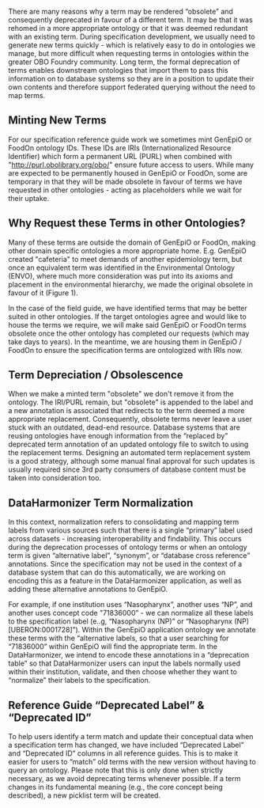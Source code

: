 There are many reasons why a term may be rendered “obsolete” and consequently deprecated in favour of a different term. It may be that it was rehomed in a more appropriate ontology or that it was deemed redundant with an existing term. During specification development, we usually need to generate new terms quickly - which is relatively easy to do in ontologies we manage, but more difficult when requesting terms in ontologies within the greater OBO Foundry community. Long term, the formal deprecation of terms enables downstream ontologies that import them to pass this information on to database systems so they are in a position to update their own contents and therefore support federated querying without the need to map terms.
 
## Minting New Terms
For our specification reference guide work we sometimes mint GenEpiO or FoodOn ontology IDs. These IDs are IRIs (Internationalized Resource Identifier) which form a permanent URL (PURL) when combined with "http://purl.obolibrary.org/obo/" ensure future access to users. While many are expected to be permanently housed in GenEpiO or FoodOn, some are temporary in that they will be made obsolete in favour of terms we have requested in other ontologies - acting as placeholders while we wait for their uptake.
 
## Why Request these Terms in other Ontologies?
Many of these terms are outside the domain of GenEpiO or FoodOn, making other domain specific ontologies a more appropriate home. E.g. GenEpiO created "cafeteria" to meet demands of another epidemiology term, but once an equivalent term was identified in the Environmental Ontology (ENVO), where much more consideration was put into its axioms and placement in the environmental hierarchy, we made the original obsolete in favour of it (Figure 1).
 
In the case of the field guide, we have identified terms that may be better suited in other ontologies. If the target ontologies agree and would like to house the terms we require, we will make said GenEpiO or FoodOn terms obsolete once the other ontology has completed our requests (which may take days to years). In the meantime, we are housing them in GenEpiO / FoodOn to ensure the specification terms are ontologized with IRIs now.
 
## Term Depreciation / Obsolescence
When we make a minted term "obsolete" we don't remove it from the ontology. The IRI/PURL remain, but "obsolete" is appended to the label and a new annotation is associated that redirects to the term deemed a more appropriate replacement. Consequently, obsolete terms never leave a user stuck with an outdated, dead-end resource. Database systems that are reusing ontologies have enough information from the “replaced by” deprecated term annotation of an updated ontology file to switch to using the replacement terms. Designing an automated term replacement system is a good strategy, although some manual final approval for such updates is usually required since 3rd party consumers of database content must be taken into consideration too.
 
## DataHarmonizer Term Normalization
In this context, normalization refers to consolidating and mapping term labels from various sources such that there is a single “primary” label used across datasets - increasing interoperability and findability. This occurs during the deprecation processes of ontology terms or when an ontology term is given “alternative label”, “synonym”, or “database cross reference” annotations. Since the specification may not be used in the context of a database system that can do this automatically, we are working on encoding this as a feature in the DataHarmonizer application, as well as adding these alternative annotations to GenEpiO.
 
For example, if one institution uses “Nasopharynx”, another uses “NP”, and another uses concept code "71836000” - we can normalize all these labels to the specification label (e..g, “Nasopharynx (NP)” or “Nasopharynx (NP) [UBERON:0001728]”). Within the GenEpiO application ontology we annotate these terms with the “alternative labels, so that a user searching for “71836000” within GenEpiO will find the appropriate term. In the DataHarmonizer, we intend to encode these annotations in a “deprecation table” so that DataHarmonizer users can input the labels normally used within their institution, validate, and then choose whether they want to “normalize” their labels to the specification.
 
## Reference Guide “Deprecated Label” & “Deprecated ID”
To help users identify a term match and update their conceptual data when a specification term has changed, we have included “Deprecated Label” and “Deprecated ID” columns in all reference guides. This is to make it easier for users to “match” old terms with the new version without having to query an ontology. Please note that this is only done when strictly necessary, as we avoid deprecating terms whenever possible. If a term changes in its fundamental meaning (e.g., the core concept being described), a new picklist term will be created.